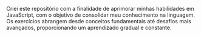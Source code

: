 Criei este repositório com a finalidade de aprimorar minhas habilidades em JavaScript, com o objetivo de consolidar meu conhecimento na linguagem. Os exercícios abrangem desde conceitos fundamentais até desafios mais avançados, proporcionando um aprendizado gradual e constante.